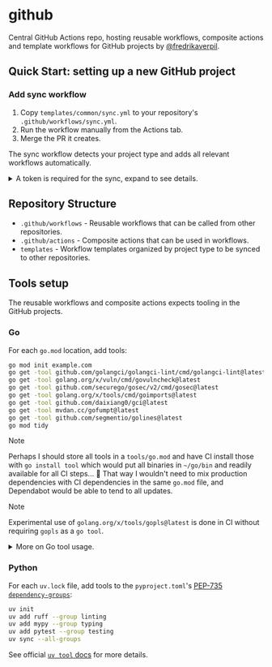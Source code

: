 # github

Central GitHub Actions repo, hosting reusable workflows, composite actions and
template workflows for GitHub projects by
[@fredrikaverpil](https://github.com/fredrikaverpil).

## Quick Start: setting up a new GitHub project

### Add sync workflow

1. Copy `templates/common/sync.yml` to your repository's
   `.github/workflows/sync.yml`.
1. Run the workflow manually from the Actions tab.
1. Merge the PR it creates.

The sync workflow detects your project type and adds all relevant workflows
automatically.

<details>
<summary>A token is required for the sync, expand to see details.</summary>

1. Create a Personal Access Token (PAT) with required permissions:

- Go to GitHub → Settings → Developer settings → Personal access tokens.
- Create a fine-grained token with:
  - "Contents: Read and write" (for commits and releases)
  - "Pull requests: Read and write" (for sync PRs, release PRs)
  - "Metadata: Read-only" (required)
  - "Workflows: Read and write" (for syncing of workflows)
- Set the repository access to include the desired repositories.

1. Add the token, to the GitHub project, as a repository secret:

   - Go to your repository → Settings → Secrets and variables → Actions.
   - Create a new secret named `SYNC_TOKEN` with your token value.

</details>

## Repository Structure

- `.github/workflows` - Reusable workflows that can be called from other
  repositories.
- `.github/actions` - Composite actions that can be used in workflows.
- `templates` - Workflow templates organized by project type to be synced to
  other repositories.

## Tools setup

The reusable workflows and composite actions expects tooling in the GitHub
projects.

### Go

For each `go.mod` location, add tools:

```sh
go mod init example.com
go get -tool github.com/golangci/golangci-lint/cmd/golangci-lint@latest
go get -tool golang.org/x/vuln/cmd/govulncheck@latest
go get -tool github.com/securego/gosec/v2/cmd/gosec@latest
go get -tool golang.org/x/tools/cmd/goimports@latest
go get -tool github.com/daixiang0/gci@latest
go get -tool mvdan.cc/gofumpt@latest
go get -tool github.com/segmentio/golines@latest
go mod tidy
```

> [!NOTE]
>
> Perhaps I should store all tools in a `tools/go.mod` and have CI install those
> with `go install tool` which would put all binaries in `~/go/bin` and readily
> available for all CI steps... 🤔 That way I wouldn't need to mix production
> dependencies with CI dependencies in the same `go.mod` file, and Dependabot
> would be able to tend to all updates.

> [!NOTE]
>
> Experimental use of `golang.org/x/tools/gopls@latest` is done in CI without
> requiring `gopls` as a `go tool`.

<details>
<summary>More on Go tool usage.</summary>

```sh
# Initialize a go.tool.mod modfile
$ go mod init -modfile=go.tool.mod example.com

# Add a tool to the module
$ go get -tool -modfile=go.tool.mod golang.org/x/vuln/cmd/govulncheck

# Run the tool from the command line
$ go tool -modfile=go.tool.mod govulncheck

# List all tools added to the module
$ go list -modfile=go.tool.mod tool

# Install all tools into ~/go/bin
$ go install -modfile=go.tool.mod tool

# Verify the integrity of the tool dependencies
$ go mod verify -modfile=go.tool.mod

# Upgrade or downgrade a tool to a specific version
$ go get -tool -modfile=go.tool.mod golang.org/x/vuln/cmd/govulncheck@v1.1.2

# Upgrade all tools to their latest version
$ go get -modfile=go.tool.mod tool

# Remove a tool from the module
$ go get -tool -modfile=go.tool.mod golang.org/x/vuln/cmd/govulncheck@none
```

</details>

### Python

For each `uv.lock` file, add tools to the `pyproject.toml`'s
[PEP-735 `dependency-groups`](https://peps.python.org/pep-0735/):

```sh
uv init
uv add ruff --group linting
uv add mypy --group typing
uv add pytest --group testing
uv sync --all-groups
```

See official [`uv tool` docs](https://docs.astral.sh/uv/concepts/tools/) for
more details.
